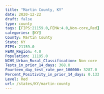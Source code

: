 ```yaml
---
title: "Martin County, KY"
date: 2020-12-22
draft: false
type: county
tags: [FIPS:21159.0,FEMA:4.0,Non-core,Red]
categories: [KY]
County: Martin County
State: KY
FIPS: 21159.0
FEMA_Region: 4.0
Population: 11195.0
NCHS_Urban_Rural_Classification: Non-core
Tests_in_prior_14_days: 368.0
Fourteen_day_test_rate_per_100000: 3287.0
Percent_Positivity_in_prior_14_days: 0.133
Level: Red
url: /states/KY/martin-county
---
```



